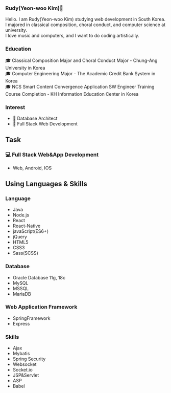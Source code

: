 ### Rudy(Yeon-woo Kim)👋

Hello. I am Rudy(Yeon-woo Kim) studying web development in South Korea.     
I majored in classical composition, choral conduct, and computer science at university.     
I love music and computers, and I want to do coding artistically.    

### Education

🎓 Classical Composition Major and Choral Conduct Major - Chung-Ang University in Korea     
🎓 Computer Engineering Major - The Academic Credit Bank System in Korea    
🎓 NCS Smart Content Convergence Application SW Engineer Training Course Completion - KH Information Education Center in Korea    

### Interest
* 🌱 Database Architect
* 🌱 Full Stack Web Development

## Task
### 💻 Full Stack Web&App Development
* Web, Android, IOS

## Using Languages & Skills
### Language
* Java
* Node.js
* React
* React-Native
* javaScript(ES6+)
* jQuery
* HTML5
* CSS3
* Sass(SCSS)

### Database
* Oracle Database 11g, 18c
* MySQL
* MSSQL
* MariaDB

### Web Application Framework
* SpringFramework
* Express

### Skills
* Ajax
* Mybatis
* Spring Security
* Websocket
* Socket.io
* JSP&Servlet
* ASP
* Babel

<!--
**ehdqkd616/ehdqkd616** is a ✨ _special_ ✨ repository because its `README.md` (this file) appears on your GitHub profile.

Here are some ideas to get you started:

- 🔭 I’m currently working on ...
- 🌱 I’m currently learning ...
- 👯 I’m looking to collaborate on ...
- 🤔 I’m looking for help with ...
- 💬 Ask me about ...
- 📫 How to reach me: ...
- 😄 Pronouns: ...
- ⚡ Fun fact: ...
-->
